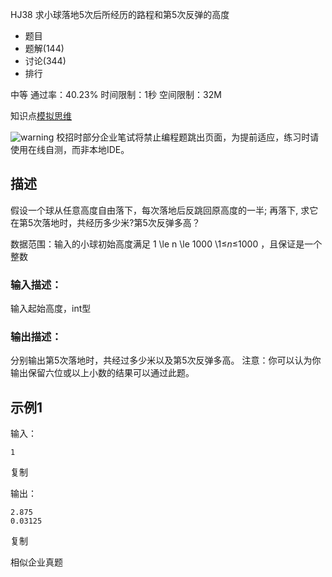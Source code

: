 HJ38 求小球落地5次后所经历的路程和第5次反弹的高度







- 题目
- 题解(144)
- 讨论(344)
- 排行

中等 通过率：40.23% 时间限制：1秒 空间限制：32M

知识点[模拟](https://www.nowcoder.com/exam/oj/ta?tpId=37?tag=595)[思维](https://www.nowcoder.com/exam/oj/ta?tpId=37?tag=5048)

![warning](https://static.nowcoder.com/fe/file/images/web/ta/warning.png) 校招时部分企业笔试将禁止编程题跳出页面，为提前适应，练习时请使用在线自测，而非本地IDE。

## 描述

假设一个球从任意高度自由落下，每次落地后反跳回原高度的一半; 再落下, 求它在第5次落地时，共经历多少米?第5次反弹多高？



数据范围：输入的小球初始高度满足 1 \le n \le 1000 \1≤*n*≤1000 ，且保证是一个整数

### 输入描述：

输入起始高度，int型

### 输出描述：

分别输出第5次落地时，共经过多少米以及第5次反弹多高。
注意：你可以认为你输出保留六位或以上小数的结果可以通过此题。

## 示例1

输入：

```
1
```

复制

输出：

```
2.875
0.03125
```

复制

相似企业真题